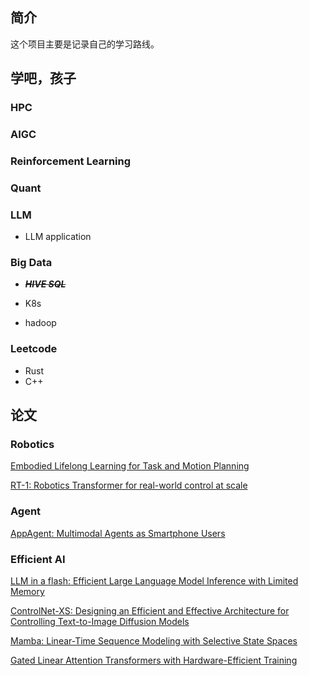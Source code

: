 ## 简介
这个项目主要是记录自己的学习路线。

## 学吧，孩子

### HPC

### AIGC

### Reinforcement Learning

### Quant

### LLM 
* LLM application

### Big Data
* ~~***HIVE SQL***~~

* K8s

* hadoop

### Leetcode
* Rust
* C++

## 论文

### Robotics
[Embodied Lifelong Learning for Task and Motion Planning](https://arxiv.org/pdf/2307.06870.pdf) 

[RT-1: Robotics Transformer for real-world control at scale](https://blog.research.google/2022/12/rt-1-robotics-transformer-for-real.html)


### Agent
[AppAgent: Multimodal Agents as Smartphone Users](https://arxiv.org/pdf/2312.13771v1.pdf)

### Efficient AI
[LLM in a flash: Efficient Large Language Model Inference with Limited Memory](https://arxiv.org/pdf/2312.11514.pdf)

[ControlNet-XS: Designing an Efficient and Effective Architecture for Controlling Text-to-Image Diffusion Models](https://arxiv.org/pdf/2312.06573.pdf)

[Mamba: Linear-Time Sequence Modeling with Selective State Spaces](https://arxiv.org/pdf/2312.00752.pdf)

[Gated Linear Attention Transformers with Hardware-Efficient Training](https://arxiv.org/pdf/2312.06635v3.pdf)

